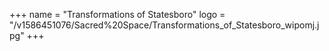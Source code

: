 +++
name = "Transformations of Statesboro"
logo = "/v1586451076/Sacred%20Space/Transformations_of_Statesboro_wipomj.jpg"
+++